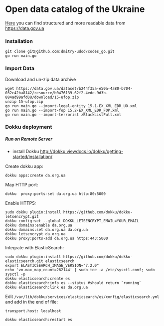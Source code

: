 # Open data catalog of the Ukraine
[Here](https://da.org.ua/) you can find structured and more readable data from https://data.gov.ua

### Installation
```shell 
git clone git@github.com:dmitry-udod/codes_go.git
go run main.go
```

### Import Data

Download and un-zip data archive

```shell 
wget https://data.gov.ua/dataset/b244f35a-e50a-4a80-b704-032c42ba8142/resource/b0476139-62f2-4ede-9d3b-884ad99afd08/download/15-ufop.zip
unzip 15-ufop.zip
go run main.go --import-legal-entity 15.1-EX_XML_EDR_UO.xml
go run main.go --import-fop 15.2-EX_XML_EDR_FOP.xml
go run main.go --import-terrorist zBlackListFull.xml
```

### Dokku deployment

##### Run on Remote Server 
- install Dokku http://dokku.viewdocs.io/dokku/getting-started/installation/

Create dokku app:

```shell
dokku apps:create da.org.ua

```

Map HTTP port:
```shell 
dokku  proxy:ports-set da.org.ua http:80:5000
```

Enable HTTPS:
```shell 
sudo dokku plugin:install https://github.com/dokku/dokku-letsencrypt.git
dokku config:set --global DOKKU_LETSENCRYPT_EMAIL=YOUR_EMAIL
dokku domains:enable da.org.ua
dokku domains:set da.org.ua da.org.ua
dokku letsencrypt da.org.ua
dokku proxy:ports-add da.org.ua https:443:5000
```

Integrate with ElasticSearch:
```shell 
sudo dokku plugin:install https://github.com/dokku/dokku-elasticsearch.git elasticsearch
export ELASTICSEARCH_IMAGE_VERSION="7.2.0"
echo 'vm.max_map_count=262144' | sudo tee -a /etc/sysctl.conf; sudo sysctl -p
dokku elasticsearch:create es
dokku elasticsearch:info es --status #should return `running`
dokku elasticsearch:link es da.org.ua
```

Edit `/var/lib/dokku/services/elasticsearch/es/config/elasticsearch.yml` and add in the end of file: 
```code
transport.host: localhost
```

```shell
dokku elasticsearch:restart es
```